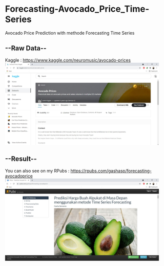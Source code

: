 # Forecasting-Avocado_Price_Time-Series
Avocado Price Prediction with methode Forecasting Time Series

## --Raw Data--
Kaggle : https://www.kaggle.com/neuromusic/avocado-prices
<img src="https://github.com/gashasp/Forecasting-Avocado_Price_Time-Series/blob/main/Capture.JPG">

## --Result--
You can also see on my RPubs : https://rpubs.com/gashasp/forecasting-avocadoprice
<img src="https://github.com/gashasp/Forecasting-Avocado_Price_Time-Series/blob/main/Capturee.JPG">
